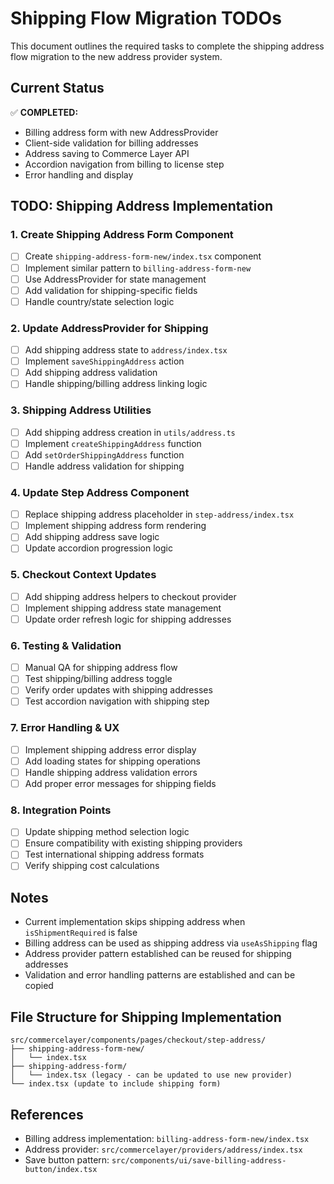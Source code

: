 # Shipping Flow Migration TODOs

This document outlines the required tasks to complete the shipping address flow migration to the new address provider system.

## Current Status
✅ **COMPLETED:**
- Billing address form with new AddressProvider
- Client-side validation for billing addresses
- Address saving to Commerce Layer API
- Accordion navigation from billing to license step
- Error handling and display

## TODO: Shipping Address Implementation

### 1. Create Shipping Address Form Component
- [ ] Create `shipping-address-form-new/index.tsx` component
- [ ] Implement similar pattern to `billing-address-form-new`
- [ ] Use AddressProvider for state management
- [ ] Add validation for shipping-specific fields
- [ ] Handle country/state selection logic

### 2. Update AddressProvider for Shipping
- [ ] Add shipping address state to `address/index.tsx`
- [ ] Implement `saveShippingAddress` action
- [ ] Add shipping address validation
- [ ] Handle shipping/billing address linking logic

### 3. Shipping Address Utilities
- [ ] Add shipping address creation in `utils/address.ts`
- [ ] Implement `createShippingAddress` function
- [ ] Add `setOrderShippingAddress` function
- [ ] Handle address validation for shipping

### 4. Update Step Address Component
- [ ] Replace shipping address placeholder in `step-address/index.tsx`
- [ ] Implement shipping address form rendering
- [ ] Add shipping address save logic
- [ ] Update accordion progression logic

### 5. Checkout Context Updates
- [ ] Add shipping address helpers to checkout provider
- [ ] Implement shipping address state management
- [ ] Update order refresh logic for shipping addresses

### 6. Testing & Validation
- [ ] Manual QA for shipping address flow
- [ ] Test shipping/billing address toggle
- [ ] Verify order updates with shipping addresses
- [ ] Test accordion navigation with shipping step

### 7. Error Handling & UX
- [ ] Implement shipping address error display
- [ ] Add loading states for shipping operations
- [ ] Handle shipping address validation errors
- [ ] Add proper error messages for shipping fields

### 8. Integration Points
- [ ] Update shipping method selection logic
- [ ] Ensure compatibility with existing shipping providers
- [ ] Test international shipping address formats
- [ ] Verify shipping cost calculations

## Notes
- Current implementation skips shipping address when `isShipmentRequired` is false
- Billing address can be used as shipping address via `useAsShipping` flag
- Address provider pattern established can be reused for shipping addresses
- Validation and error handling patterns are established and can be copied

## File Structure for Shipping Implementation
```
src/commercelayer/components/pages/checkout/step-address/
├── shipping-address-form-new/
│   └── index.tsx
├── shipping-address-form/
│   └── index.tsx (legacy - can be updated to use new provider)
└── index.tsx (update to include shipping form)
```

## References
- Billing address implementation: `billing-address-form-new/index.tsx`
- Address provider: `src/commercelayer/providers/address/index.tsx`
- Save button pattern: `src/components/ui/save-billing-address-button/index.tsx`
